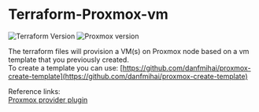 # Terraform-Proxmox-vm 

![Terraform Version](https://img.shields.io/badge/Terraform-0.12.26-brightgreen.svg) ![Proxmox version](https://img.shields.io/badge/Proxmox-6.1-brightgreen.svg)

The terraform files will provision a VM(s) on Proxmox node based on a vm template that you previously created.  
To create a template you can use:
[https://github.com/danfmihai/proxmox-create-template](https://github.com/danfmihai/proxmox-create-template)

Reference links:  
[Proxmox provider plugin](https://github.com/Telmate/terraform-provider-proxmox)
